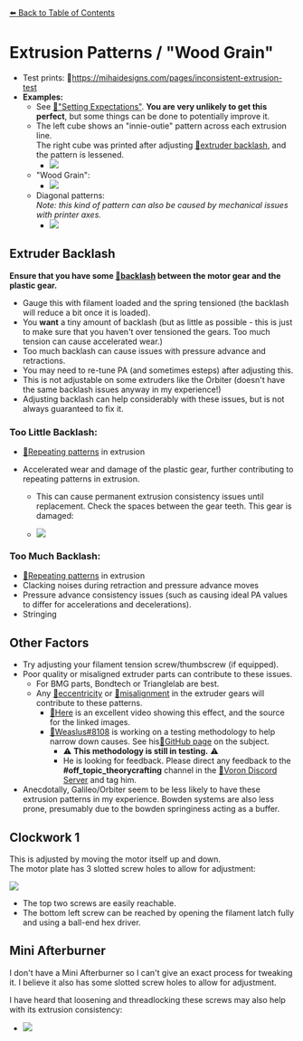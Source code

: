 [:arrow_left: Back to Table of Contents](/README.md)
# Extrusion Patterns / "Wood Grain"

- Test prints: :page_facing_up:https://mihaidesigns.com/pages/inconsistent-extrusion-test
- **Examples:**
    - See [:page_facing_up:"Setting Expectations"](/articles/before_we_begin.md#setting-expectations). **You are very unlikely to get this perfect**, but some things can be done to potentially improve it.  
    - The left cube shows an "innie-outie" pattern across each extrusion line.\
    The right cube was printed after adjusting [:pushpin:extruder backlash](#extruder-backlash), and the pattern is lessened.
        - ![](/images/troubleshooting/extrusion_patterns/Backlash-Comparison.png)
    - "Wood Grain":
        - ![](/images/troubleshooting/extrusion_patterns/Backlash-WoodGrain.png)
    - Diagonal patterns:\
    *Note: this kind of pattern can also be caused by mechanical issues with printer axes.*
        - ![](/images/troubleshooting/extrusion_patterns/Backlash-Pattern.png)


## Extruder Backlash

**Ensure that you have some [:page_facing_up:backlash](https://gfycat.com/mealycautiouscoqui) between the motor gear and the plastic gear.**
- Gauge this with filament loaded and the spring tensioned (the backlash will reduce a bit once it is loaded).
- You **want** a tiny amount of backlash (but as little as possible - this is just to make sure that you haven't over tensioned the gears. Too much tension can cause accelerated wear.) 
- Too much backlash can cause issues with pressure advance and retractions.
- You may need to re-tune PA (and sometimes esteps) after adjusting this.
- This is not adjustable on some extruders like the Orbiter (doesn't have the same backlash issues anyway in my experience!)
- Adjusting backlash can help considerably with these issues, but is not always guaranteed to fix it.



### Too Little Backlash:
- [:pushpin:Repeating patterns](/articles/troubleshooting/extrusion_patterns.md#repeating-patterns) in extrusion

- Accelerated wear and damage of the plastic gear, further contributing to repeating patterns in extrusion.
    - This can cause permanent extrusion consistency issues until replacement. Check the spaces between the gear teeth. This gear is damaged:

    - ![](/images/troubleshooting/extrusion_patterns/bmg-tooth-damage.png)


### Too Much Backlash:
- [:pushpin:Repeating patterns](/articles/troubleshooting/extrusion_patterns.md#repeating-patterns) in extrusion
- Clacking noises during retraction and pressure advance moves
- Pressure advance consistency issues (such as causing ideal PA values to differ for accelerations and decelerations).
- Stringing

## Other Factors
- Try adjusting your filament tension screw/thumbscrew (if equipped).
- Poor quality or misaligned extruder parts can contribute to these issues.
    - For BMG parts, Bondtech or Trianglelab are best.
    - Any [:page_facing_up:eccentricity](/images/troubleshooting/extrusion_patterns/eccentricity.png) or [:page_facing_up:misalignment](/images/troubleshooting/extrusion_patterns/filament_gear_misalignment.png) in the extruder gears will contribute to these patterns.
        - [:page_facing_up:Here](https://youtu.be/c6JmCdovE0U?t=431) is an excellent video showing this effect, and the source for the linked images.
        - [:page_facing_up:Weaslus#8108](https://discordapp.com/users/195286997240250368/) is working on a testing methodology to help narrow down causes. See his[:page_facing_up:GitHub page](https://github.com/weaslus/Inconsistent_Extrusion_Diagnostics) on the subject.
            - :warning: **This methodology is still in testing.** :warning: 
            - He is looking for feedback. Please direct any feedback to the **#off_topic_theorycrafting** channel in the [:page_facing_up:Voron Discord Server](https://discord.com/invite/voron) and tag him. 
- Anecdotally, Galileo/Orbiter seem to be less likely to have these extrusion patterns in my experience. Bowden systems are also less prone, presumably due to the bowden springiness acting as a buffer.


## Clockwork 1
This is adjusted by moving the motor itself up and down.\
The motor plate has 3 slotted screw holes to allow for adjustment:

![](/images/troubleshooting/extrusion_patterns/Backlash-Adjust.png)

- The top two screws are easily reachable.
- The bottom left screw can be reached by opening the filament latch fully and using a ball-end hex driver.
## Mini Afterburner

I don't have a Mini Afterburner so I can't give an exact process for tweaking it. I believe it also has some slotted screw holes to allow for adjustment.

I have heard that loosening and threadlocking these screws may also help with its extrusion consistency:
- ![](/images/troubleshooting/extrusion_patterns/Backlash-MiniAB-Screws.png)

